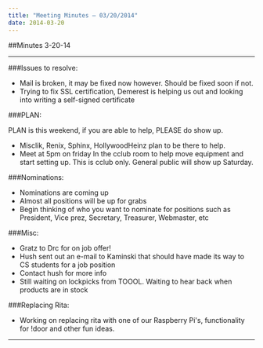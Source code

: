 ```yaml
---
title: "Meeting Minutes – 03/20/2014"
date: 2014-03-20
---
```

##Minutes 3-20-14

- - - 

###Issues to resolve:
* Mail is broken, it may be fixed now however.  Should be fixed soon if not.
* Trying to fix SSL certification, Demerest is helping us out and looking into writing a self-signed certificate

###PLAN:

PLAN is this weekend, if you are able to help, PLEASE do show up.

* Misclik, Renix, Sphinx, HollywoodHeinz plan to be there to help.
* Meet at 5pm on friday In the cclub room to help move equipment and start setting up.  This is cclub only.  General public will show up Saturday.

###Nominations:
* Nominations are coming up
* Almost all positions will be up for grabs
* Begin thinking of who you want to nominate for positions such as President, Vice prez, Secretary, Treasurer, Webmaster, etc

###Misc:
* Gratz to Drc for on job offer!
* Hush sent out an e-mail to Kaminski that should have made its way to CS students for a job position
 * Contact hush for more info
* Still waiting on lockpicks from TOOOL.  Waiting to hear back when products are in stock

###Replacing Rita:
* Working on replacing rita with one of our Raspberry Pi's, functionality for !door and other fun ideas.

- - -
